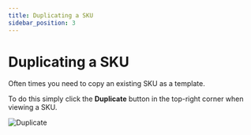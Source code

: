 ```yaml
---
title: Duplicating a SKU
sidebar_position: 3
---
```


# Duplicating a SKU

Often times you need to copy an existing SKU as a template.

To do this simply click the **Duplicate** button in the top-right corner when viewing a SKU.

![Duplicate](/img/duplicate.png)
